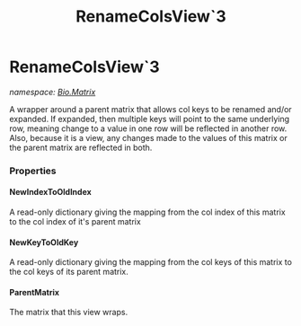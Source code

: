 ﻿---
title: RenameColsView`3
---

# RenameColsView`3
_namespace: [Bio.Matrix](N-Bio.Matrix.html)_

A wrapper around a parent matrix that allows col keys to be renamed and/or expanded. If expanded, then multiple keys will
 point to the same underlying row, meaning change to a value in one row will be reflected in another row.
 Also, because it is a view, any changes made to the values of this matrix or the parent matrix are reflected in both.



### Properties

#### NewIndexToOldIndex
A read-only dictionary giving the mapping from the col index of this matrix to the col index of it's parent matrix
#### NewKeyToOldKey
A read-only dictionary giving the mapping from the col keys of this matrix to the col keys of its parent matrix.
#### ParentMatrix
The matrix that this view wraps.

